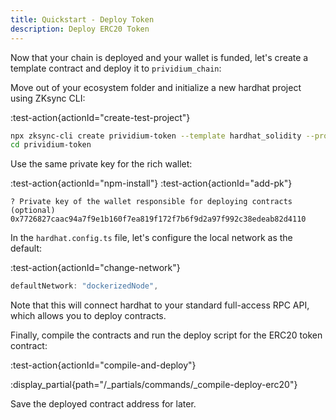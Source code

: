 ```yaml
---
title: Quickstart - Deploy Token
description: Deploy ERC20 Token
---
```


Now that your chain is deployed and your wallet is funded, let's create a template contract and deploy it to `prividium_chain`:

Move out of your ecosystem folder and initialize a new hardhat project using ZKsync CLI:

:test-action{actionId="create-test-project"}

```bash
npx zksync-cli create prividium-token --template hardhat_solidity --project contracts
cd prividium-token
```

Use the same private key for the rich wallet:

:test-action{actionId="npm-install"}
:test-action{actionId="add-pk"}

```shell
? Private key of the wallet responsible for deploying contracts (optional)
0x7726827caac94a7f9e1b160f7ea819f172f7b6f9d2a97f992c38edeab82d4110
```

In the `hardhat.config.ts` file, let's configure the local network as the default:

:test-action{actionId="change-network"}

```ts
defaultNetwork: "dockerizedNode",
```

Note that this will connect hardhat to your standard full-access RPC API,
which allows you to deploy contracts.

Finally, compile the contracts and run the deploy script for the ERC20 token contract:

:test-action{actionId="compile-and-deploy"}

:display_partial{path="/_partials/commands/_compile-deploy-erc20"}

Save the deployed contract address for later.
